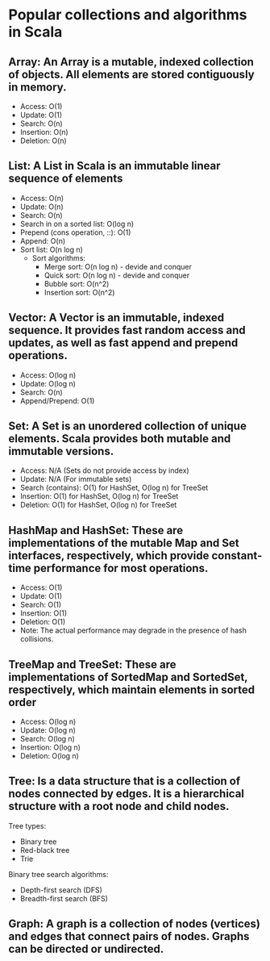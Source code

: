 # Popular collections and algorithms in Scala

## Array: An Array is a mutable, indexed collection of objects. All elements are stored contiguously in memory.

- Access: O(1)
- Update: O(1)
- Search: O(n)
- Insertion: O(n)
- Deletion: O(n)

## List: A List in Scala is an immutable linear sequence of elements

- Access: O(n)
- Update: O(n)
- Search: O(n)
- Search in on a sorted list: O(log n)
- Prepend (cons operation, ::): O(1)
- Append: O(n)
- Sort list: O(n log n)
  - Sort algorithms:
    - Merge sort: O(n log n) - devide and conquer
    - Quick sort: O(n log n) - devide and conquer
    - Bubble sort: O(n^2)
    - Insertion sort: O(n^2)

## Vector: A Vector is an immutable, indexed sequence. It provides fast random access and updates, as well as fast append and prepend operations.

- Access: O(log n)
- Update: O(log n)
- Search: O(n)
- Append/Prepend: O(1)

## Set: A Set is an unordered collection of unique elements. Scala provides both mutable and immutable versions.

- Access: N/A (Sets do not provide access by index)
- Update: N/A (For immutable sets)
- Search (contains): O(1) for HashSet, O(log n) for TreeSet
- Insertion: O(1) for HashSet, O(log n) for TreeSet
- Deletion: O(1) for HashSet, O(log n) for TreeSet

## HashMap and HashSet: These are implementations of the mutable Map and Set interfaces, respectively, which provide constant-time performance for most operations.

- Access: O(1)
- Update: O(1)
- Search: O(1)
- Insertion: O(1)
- Deletion: O(1)
- Note: The actual performance may degrade in the presence of hash collisions.

## TreeMap and TreeSet: These are implementations of SortedMap and SortedSet, respectively, which maintain elements in sorted order

- Access: O(log n)
- Update: O(log n)
- Search: O(log n)
- Insertion: O(log n)
- Deletion: O(log n)

## Tree: Is a data structure that is a collection of nodes connected by edges. It is a hierarchical structure with a root node and child nodes.

Tree types:
- Binary tree
- Red-black tree
- Trie

Binary tree search algorithms:
- Depth-first search (DFS)
- Breadth-first search (BFS)

## Graph: A graph is a collection of nodes (vertices) and edges that connect pairs of nodes. Graphs can be directed or undirected.
